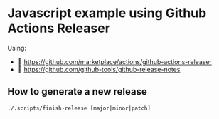 # Javascript example using Github Actions Releaser

Using: 
 - 🐙 https://github.com/marketplace/actions/github-actions-releaser
 - 🤖 https://github.com/github-tools/github-release-notes
 
 
## How to generate a new release

```shell script
./.scripts/finish-release [major|minor|patch]
```

